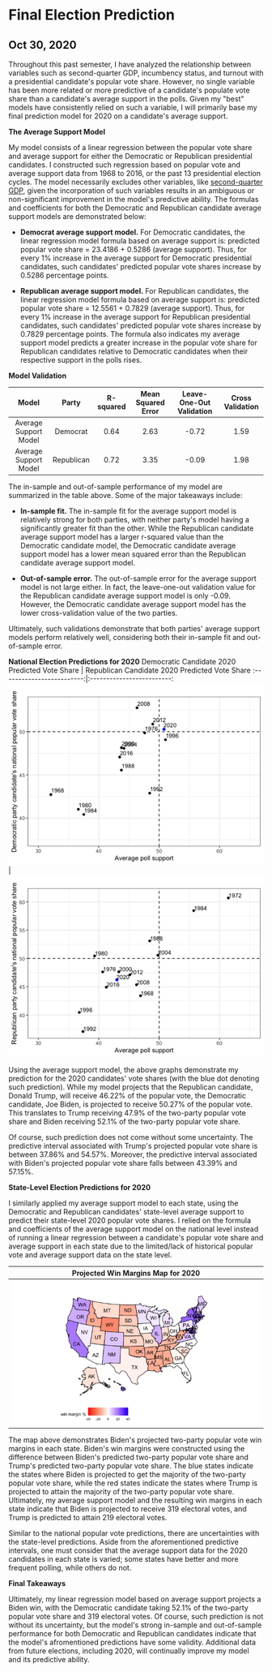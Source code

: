 # Final Election Prediction
## Oct 30, 2020

Throughout this past semester, I have analyzed the relationship between variables such as second-quarter GDP, incumbency status, and turnout with a presidential candidate's popular vote share. However, no single variable has been more related or more predictive of a candidate's populate vote share than a candidate's average support in the polls. Given my "best" models have consistently relied on such a variable, I will primarily base my final prediction model for 2020 on a candidate's average support.  

**The Average Support Model** 

My model consists of a linear regression between the popular vote share and average support for either the Democratic or Republican presidential candidates. I constructed such regression based on popular vote and average support data from 1968 to 2016, or the past 13 presidential election cycles. The model necessarily excludes other variables, like [second-quarter GDP](Third_Blog_Polls.md), given the incorporation of such variables results in an ambiguous or non-significant improvement in the model's predictive ability. The formulas and coefficients for both the Democratic and Republican candidate average support models are demonstrated below: 

* **Democrat average support model.** For Democratic candidates, the linear regression model formula based on average support is: predicted popular vote share = 23.4186 + 0.5286 (average support). Thus, for every 1% increase in the average support for Democratic presidential candidates, such candidates' predicted popular vote shares increase by 0.5286 percentage points. 

* **Republican average support model.** For Republican candidates, the linear regression model formula based on average support is: predicted popular vote share = 12.5561 + 0.7829 (average support). Thus, for every 1% increase in the average support for Republican presidential candidates, such candidates' predicted popular vote shares increase by 0.7829 percentage points. The formula also indicates my average support model predicts a greater increase in the popular vote share for Republican candidates relative to Democratic candidates when their respective support in the polls rises. 

**Model Validation** 

| Model  | Party |  R-squared | Mean Squared Error  | Leave-One-Out Validation  | Cross Validation  |
|:-:|:-:|:-:|:-:|:-:|:-:|
| Average Support Model  | Democrat  |  0.64  | 2.63 | -0.72  | 1.59  |
|  Average Support Model   |  Republican | 0.72  | 3.35  |  -0.09 |  1.98 |

The in-sample and out-of-sample performance of my model are summarized in the table above. Some of the major takeaways include:

* **In-sample fit.** The in-sample fit for the average support model is relatively strong for both parties, with neither party's model having a significantly greater fit than the other. While the Republican candidate average support model has a larger r-squared value than the Democratic candidate model, the Democratic candidate average support model has a lower mean squared error than the Republican candidate average support model. 

* **Out-of-sample error.** The out-of-sample error for the average support model is not large either. In fact, the leave-one-out validation value for the Republican candidate average support model is only -0.09. However, the Democratic candidate average support model has the lower cross-validation value of the two parties. 

Ultimately, such validations demonstrate that both parties' average support models perform relatively well, considering both their in-sample fit and out-of-sample error. 

**National Election Predictions for 2020** 
Democratic Candidate 2020 Predicted Vote Share  |  Republican Candidate 2020 Predicted Vote Share 
:-------------------------:|:-------------------------:
![](Prediction.png)|![](Prediction2.png)

Using the average support model, the above graphs demonstrate my prediction for the 2020 candidates' vote shares (with the blue dot denoting such prediction). While my model projects that the Republican candidate, Donald Trump, will receive 46.22% of the popular vote, the Democratic candidate, Joe Biden, is projected to receive 50.27% of the popular vote. This translates to Trump receiving 47.9% of the two-party popular vote share and Biden receiving 52.1% of the two-party popular vote share.

Of course, such prediction does not come without some uncertainty. The predictive interval associated with Trump's projected popular vote share is between 37.86% and 54.57%. Moreover, the predictive interval associated with Biden's projected popular vote share falls between 43.39% and 57.15%. 

**State-Level Election Predictions for 2020** 

I similarly applied my average support model to each state, using the Democratic and Republican candidates' state-level average support to predict their state-level 2020 popular vote shares. I relied on the formula and coefficients of the average support model on the national level instead of running a linear regression between a candidate's popular vote share and average support in each state due to the limited/lack of historical popular vote and average support data on the state level. 

| Projected Win Margins Map for 2020 |
|:-:|
|![](Predictions4.png)|

The map above demonstrates Biden's projected two-party popular vote win margins in each state. Biden's win margins were constructed using the difference between Biden's predicted two-party popular vote share and Trump's predicted two-party popular vote share. The blue states indicate the states where Biden is projected to get the majority of the two-party popular vote share, while the red states indicate the states where Trump is projected to attain the majority of the two-party popular vote share. Ultimately, my average support model and the resulting win margins in each state indicate that Biden is projected to receive 319 electoral votes, and Trump is predicted to attain 219 electoral votes.

Similar to the national popular vote predictions, there are uncertainties with the state-level predictions. Aside from the aforementioned predictive intervals, one must consider that the average support data for the 2020 candidates in each state is varied; some states have better and more frequent polling, while others do not. 

**Final Takeaways** 

Ultimately, my linear regression model based on average support projects a Biden win, with the Democratic candidate taking 52.1% of the two-party popular vote share and 319 electoral votes. Of course, such prediction is not without its uncertainty, but the model's strong in-sample and out-of-sample performance for both Democratic and Republican candidates indicate that the model's afromentioned predictions have some validity. Additional data from future elections, including 2020, will continually improve my model and its predictive ability.






